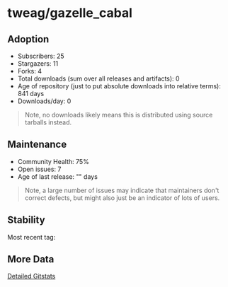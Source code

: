 # tweag/gazelle_cabal

## Adoption

- Subscribers: 25
- Stargazers: 11
- Forks: 4
- Total downloads (sum over all releases and artifacts): 0
- Age of repository (just to put absolute downloads into relative terms): 841 days
- Downloads/day: 0

> Note, no downloads likely means this is distributed using source tarballs instead.

## Maintenance

- Community Health: 75%
- Open issues: 7
- Age of last release: "<No Releases>" days

> Note, a large number of issues may indicate that maintainers don't correct defects, but might also
> just be an indicator of lots of users.

## Stability

Most recent tag: 

## More Data

[Detailed Gitstats](/bazel-catalog/gitstats/tweag/gazelle_cabal)

